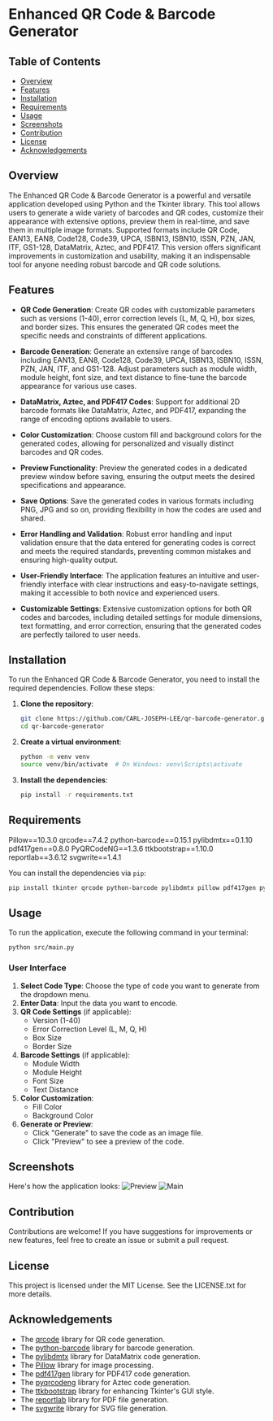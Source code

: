
# Enhanced QR Code & Barcode Generator

## Table of Contents
- [Overview](#overview)
- [Features](#features)
- [Installation](#installation)
- [Requirements](#requirements)
- [Usage](#usage)
- [Screenshots](#screenshots)
- [Contribution](#contribution)
- [License](#license)
- [Acknowledgements](#acknowledgements)

## Overview
The Enhanced QR Code & Barcode Generator is a powerful and versatile application developed using Python and the Tkinter library. This tool allows users to generate a wide variety of barcodes and QR codes, customize their appearance with extensive options, preview them in real-time, and save them in multiple image formats. Supported formats include QR Code, EAN13, EAN8, Code128, Code39, UPCA, ISBN13, ISBN10, ISSN, PZN, JAN, ITF, GS1-128, DataMatrix, Aztec, and PDF417. This version offers significant improvements in customization and usability, making it an indispensable tool for anyone needing robust barcode and QR code solutions.
## Features

-   **QR Code Generation**: Create QR codes with customizable parameters such as versions (1-40), error correction levels (L, M, Q, H), box sizes, and border sizes. This ensures the generated QR codes meet the specific needs and constraints of different applications.
    
-   **Barcode Generation**: Generate an extensive range of barcodes including EAN13, EAN8, Code128, Code39, UPCA, ISBN13, ISBN10, ISSN, PZN, JAN, ITF, and GS1-128. Adjust parameters such as module width, module height, font size, and text distance to fine-tune the barcode appearance for various use cases.
    
-   **DataMatrix, Aztec, and PDF417 Codes**: Support for additional 2D barcode formats like DataMatrix, Aztec, and PDF417, expanding the range of encoding options available to users.
    
-   **Color Customization**: Choose custom fill and background colors for the generated codes, allowing for personalized and visually distinct barcodes and QR codes.
    
-   **Preview Functionality**: Preview the generated codes in a dedicated preview window before saving, ensuring the output meets the desired specifications and appearance.
    
-   **Save Options**: Save the generated codes in various formats including PNG, JPG and so on, providing flexibility in how the codes are used and shared.
    
-   **Error Handling and Validation**: Robust error handling and input validation ensure that the data entered for generating codes is correct and meets the required standards, preventing common mistakes and ensuring high-quality output.
    
-   **User-Friendly Interface**: The application features an intuitive and user-friendly interface with clear instructions and easy-to-navigate settings, making it accessible to both novice and experienced users.
    
-   **Customizable Settings**: Extensive customization options for both QR codes and barcodes, including detailed settings for module dimensions, text formatting, and error correction, ensuring that the generated codes are perfectly tailored to user needs.
## Installation
To run the Enhanced QR Code & Barcode Generator, you need to install the required dependencies. Follow these steps:

1. **Clone the repository**:
    ```bash
    git clone https://github.com/CARL-JOSEPH-LEE/qr-barcode-generator.git
    cd qr-barcode-generator
    ```
2. **Create a virtual environment**:
    ```bash
    python -m venv venv
    source venv/bin/activate  # On Windows: venv\Scripts\activate
    ```
3. **Install the dependencies**:
    ```bash
    pip install -r requirements.txt
    ``` 

## Requirements
Pillow==10.3.0
qrcode==7.4.2
python-barcode==0.15.1
pylibdmtx==0.1.10
pdf417gen==0.8.0
PyQRCodeNG==1.3.6
ttkbootstrap==1.10.0
reportlab==3.6.12
svgwrite==1.4.1


You can install the dependencies via `pip`:
```bash
pip install tkinter qrcode python-barcode pylibdmtx pillow pdf417gen pyqrcodeng ttkbootstrap reportlab svgwrite
``` 
## Usage

To run the application, execute the following command in your terminal:

`python src/main.py` 

### User Interface

1.  **Select Code Type**: Choose the type of code you want to generate from the dropdown menu.
2.  **Enter Data**: Input the data you want to encode.
3.  **QR Code Settings** (if applicable):
    -   Version (1-40)
    -   Error Correction Level (L, M, Q, H)
    -   Box Size
    -   Border Size
4.  **Barcode Settings** (if applicable):
    -   Module Width
    -   Module Height
    -   Font Size
    -   Text Distance
5.  **Color Customization**:
    -   Fill Color
    -   Background Color
6.  **Generate or Preview**:
    -   Click "Generate" to save the code as an image file.
    -   Click "Preview" to see a preview of the code.

## Screenshots
Here's how the application looks:
![Preview](images/preview.png)
![Main](images/main.png)

## Contribution

Contributions are welcome! If you have suggestions for improvements or new features, feel free to create an issue or submit a pull request. 

## License

This project is licensed under the MIT License. See the LICENSE.txt for more details.

## Acknowledgements

-   The [qrcode](https://pypi.org/project/qrcode/) library for QR code generation.
-   The [python-barcode](https://pypi.org/project/python-barcode/) library for barcode generation.
-   The [pylibdmtx](https://pypi.org/project/pylibdmtx/) library for DataMatrix code generation.
-   The [Pillow](https://pypi.org/project/Pillow/) library for image processing.
-   The [pdf417gen](https://pypi.org/project/pdf417gen/) library for PDF417 code generation.
-   The [pyqrcodeng](https://pypi.org/project/pyqrcodeng/) library for Aztec code generation.
-   The [ttkbootstrap](https://pypi.org/project/ttkbootstrap/) library for enhancing Tkinter's GUI style.
-   The [reportlab](https://pypi.org/project/reportlab/) library for PDF file generation.
-   The [svgwrite](https://pypi.org/project/svgwrite/) library for SVG file generation.